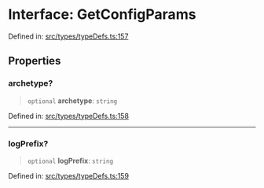 # Interface: GetConfigParams

Defined in: [src/types/typeDefs.ts:157](https://github.com/zotoio/x-fidelity/blob/f39ce89f1db3ea0cfe6f222cf6cc7fcd78a94dca/src/types/typeDefs.ts#L157)

## Properties

### archetype?

> `optional` **archetype**: `string`

Defined in: [src/types/typeDefs.ts:158](https://github.com/zotoio/x-fidelity/blob/f39ce89f1db3ea0cfe6f222cf6cc7fcd78a94dca/src/types/typeDefs.ts#L158)

***

### logPrefix?

> `optional` **logPrefix**: `string`

Defined in: [src/types/typeDefs.ts:159](https://github.com/zotoio/x-fidelity/blob/f39ce89f1db3ea0cfe6f222cf6cc7fcd78a94dca/src/types/typeDefs.ts#L159)

